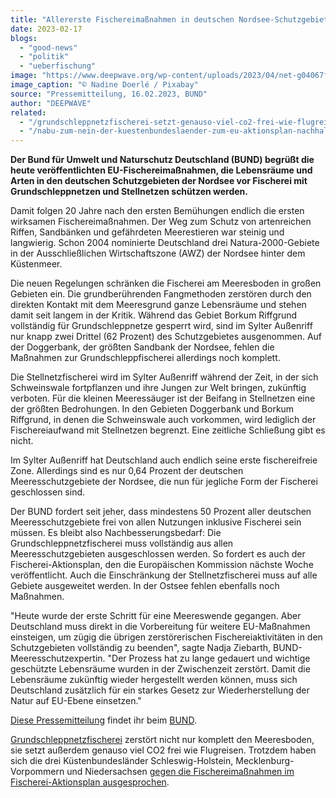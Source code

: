 ```yaml
---
title: "Allererste Fischereimaßnahmen in deutschen Nordsee-Schutzgebieten treten in Kraft"
date: 2023-02-17
blogs: 
  - "good-news"
  - "politik"
  - "ueberfischung"
image: "https://www.deepwave.org/wp-content/uploads/2023/04/net-g04067fc87_1920.jpg"
image_caption: "© Nadine Doerlé / Pixabay"
source: "Pressemitteilung, 16.02.2023, BUND"
author: "DEEPWAVE"
related: 
  - "/grundschleppnetzfischerei-setzt-genauso-viel-co2-frei-wie-flugreisen/"
  - "/nabu-zum-nein-der-kuestenbundeslaender-zum-eu-aktionsplan-nachhaltige-fischerei/"
---
```


**Der Bund für Umwelt und Naturschutz Deutschland (BUND) begrüßt die heute veröffentlichten EU-Fischereimaßnahmen, die Lebensräume und Arten in den deutschen Schutzgebieten der Nordsee vor Fischerei mit Grundschleppnetzen und Stellnetzen schützen werden.**

Damit folgen 20 Jahre nach den ersten Bemühungen endlich die ersten wirksamen Fischereimaßnahmen. Der Weg zum Schutz von artenreichen Riffen, Sandbänken und gefährdeten Meerestieren war steinig und langwierig. Schon 2004 nominierte Deutschland drei Natura-2000-Gebiete in der Ausschließlichen Wirtschaftszone (AWZ) der Nordsee hinter dem Küstenmeer.

Die neuen Regelungen schränken die Fischerei am Meeresboden in großen Gebieten ein. Die grundberührenden Fangmethoden zerstören durch den direkten Kontakt mit dem Meeresgrund ganze Lebensräume und stehen damit seit langem in der Kritik. Während das Gebiet Borkum Riffgrund vollständig für Grundschleppnetze gesperrt wird, sind im Sylter Außenriff nur knapp zwei Drittel (62 Prozent) des Schutzgebietes ausgenommen. Auf der Doggerbank, der größten Sandbank der Nordsee, fehlen die Maßnahmen zur Grundschleppfischerei allerdings noch komplett.

Die Stellnetzfischerei wird im Sylter Außenriff während der Zeit, in der sich Schweinswale fortpflanzen und ihre Jungen zur Welt bringen, zukünftig verboten. Für die kleinen Meeressäuger ist der Beifang in Stellnetzen eine der größten Bedrohungen. In den Gebieten Doggerbank und Borkum Riffgrund, in denen die Schweinswale auch vorkommen, wird lediglich der Fischereiaufwand mit Stellnetzen begrenzt. Eine zeitliche Schließung gibt es nicht.

Im Sylter Außenriff hat Deutschland auch endlich seine erste fischereifreie Zone. Allerdings sind es nur 0,64 Prozent der deutschen Meeresschutzgebiete der Nordsee, die nun für jegliche Form der Fischerei geschlossen sind.

Der BUND fordert seit jeher, dass mindestens 50 Prozent aller deutschen Meeresschutzgebiete frei von allen Nutzungen inklusive Fischerei sein müssen. Es bleibt also Nachbesserungsbedarf: Die Grundschleppnetzfischerei muss vollständig aus allen Meeresschutzgebieten ausgeschlossen werden. So fordert es auch der Fischerei-Aktionsplan, den die Europäischen Kommission nächste Woche veröffentlicht. Auch die Einschränkung der Stellnetzfischerei muss auf alle Gebiete ausgeweitet werden. In der Ostsee fehlen ebenfalls noch Maßnahmen.

"Heute wurde der erste Schritt für eine Meereswende gegangen. Aber Deutschland muss direkt in die Vorbereitung für weitere EU-Maßnahmen einsteigen, um zügig die übrigen zerstörerischen Fischereiaktivitäten in den Schutzgebieten vollständig zu beenden", sagte Nadja Ziebarth, BUND-Meeresschutzexpertin. "Der Prozess hat zu lange gedauert und wichtige geschützte Lebensräume wurden in der Zwischenzeit zerstört. Damit die Lebensräume zukünftig wieder hergestellt werden können, muss sich Deutschland zusätzlich für ein starkes Gesetz zur Wiederherstellung der Natur auf EU-Ebene einsetzen."

[Diese Pressemitteilung](https://www.bund.net/service/presse/pressemitteilungen/detail/news/meereswende-in-sicht-allererste-fischereimassnahmen-in-deutschen-nordsee-schutzgebieten-treten-in-kraft/) findet ihr beim [BUND](https://www.bund.net/).

[Grundschleppnetzfischerei](https://www.deepwave.org/grundschleppnetzfischerei-setzt-genauso-viel-co2-frei-wie-flugreisen/) zerstört nicht nur komplett den Meeresboden, sie setzt außerdem genauso viel CO2 frei wie Flugreisen. Trotzdem haben sich die drei Küstenbundesländer Schleswig-Holstein, Mecklenburg-Vorpommern und Niedersachsen [gegen die Fischereimaßnahmen im Fischerei-Aktionsplan ausgesprochen](https://www.deepwave.org/nabu-zum-nein-der-kuestenbundeslaender-zum-eu-aktionsplan-nachhaltige-fischerei/).
